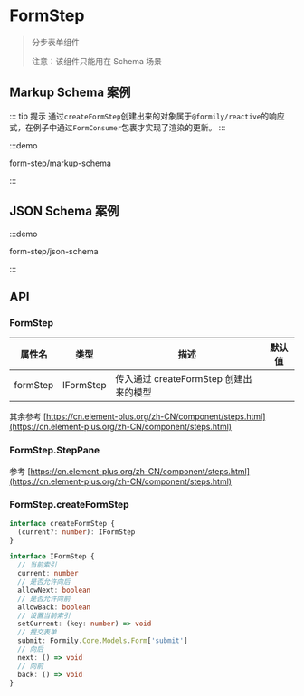 # FormStep

> 分步表单组件
>
> 注意：该组件只能用在 Schema 场景

## Markup Schema 案例

::: tip 提示
通过`createFormStep`创建出来的对象属于`@formily/reactive`的响应式，在例子中通过`FormConsumer`包裹才实现了渲染的更新。
:::

:::demo

form-step/markup-schema

:::

## JSON Schema 案例

:::demo

form-step/json-schema

:::

## API

### FormStep

| 属性名   | 类型      | 描述                                   | 默认值 |
| -------- | --------- | -------------------------------------- | ------ |
| formStep | IFormStep | 传入通过 createFormStep 创建出来的模型 |        |

其余参考 [https://cn.element-plus.org/zh-CN/component/steps.html](https://cn.element-plus.org/zh-CN/component/steps.html)

### FormStep.StepPane

参考 [https://cn.element-plus.org/zh-CN/component/steps.html](https://cn.element-plus.org/zh-CN/component/steps.html)

### FormStep.createFormStep

```ts pure
interface createFormStep {
  (current?: number): IFormStep
}

interface IFormStep {
  // 当前索引
  current: number
  // 是否允许向后
  allowNext: boolean
  // 是否允许向前
  allowBack: boolean
  // 设置当前索引
  setCurrent: (key: number) => void
  // 提交表单
  submit: Formily.Core.Models.Form['submit']
  // 向后
  next: () => void
  // 向前
  back: () => void
}
```
